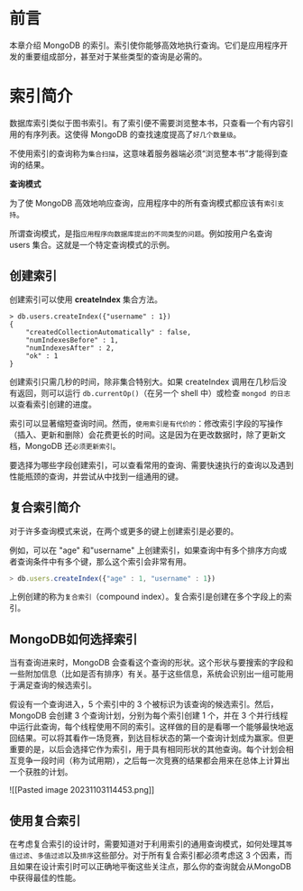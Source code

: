 # 前言
本章介绍 MongoDB 的索引。索引使你能够高效地执行查询。它们是应用程序开发的重要组成部分，甚至对于某些类型的查询是必需的。

# 索引简介
数据库索引类似于图书索引。有了索引便不需要浏览整本书，只查看一个有内容引用的有序列表。这使得 MongoDB 的查找速度提高了`好几个数量级`。

不使用索引的查询称为`集合扫描`，这意味着服务器端必须“浏览整本书”才能得到查询的结果。

**查询模式**

为了使 MongoDB 高效地响应查询，应用程序中的所有查询模式都应该有`索引支持`。

所谓查询模式，是指`应用程序向数据库提出的不同类型的问题`。例如按用户名查询 users 集合。这就是一个特定查询模式的示例。

## 创建索引

创建索引可以使用 **createIndex** 集合方法。

```shell
> db.users.createIndex({"username" : 1})
{
    "createdCollectionAutomatically" : false,
    "numIndexesBefore" : 1,
    "numIndexesAfter" : 2,
    "ok" : 1
}
```

创建索引只需几秒的时间，除非集合特别大。如果 createIndex 调用在几秒后没有返回，则可以运行 `db.currentOp()`（在另一个 shell 中）或检查 `mongod 的日志`以查看索引创建的进度。

索引可以显著缩短查询时间。然而，`使用索引是有代价的`：修改索引字段的写操作（插入、更新和删除）会花费更长的时间。这是因为在更改数据时，除了更新文档，MongoDB 还`必须更新索引`。

要选择为哪些字段创建索引，可以查看常用的查询、需要快速执行的查询以及遇到性能瓶颈的查询，并尝试从中找到一组通用的键。

## 复合索引简介

对于许多查询模式来说，在两个或更多的键上创建索引是必要的。

例如，可以在 "age" 和"username" 上创建索引，如果查询中有多个排序方向或者查询条件中有多个键，那么这个索引会非常有用。

```JavaScript
> db.users.createIndex({"age" : 1, "username" : 1})
```

上例创建的称为`复合索引`（compound index）。复合索引是创建在多个字段上的索引。

## MongoDB如何选择索引

当有查询进来时，MongoDB 会查看这个查询的形状。这个形状与要搜索的字段和一些附加信息（比如是否有排序）有关。基于这些信息，系统会识别出一组可能用于满足查询的候选索引。

假设有一个查询进入，5 个索引中的 3 个被标识为该查询的候选索引。然后，MongoDB 会创建 3 个查询计划，分别为每个索引创建 1 个，并在 3 个并行线程中运行此查询，每个线程使用不同的索引。这样做的目的是看哪一个能够最快地返回结果。可以将其看作一场竞赛，到达目标状态的第一个查询计划成为赢家。但更重要的是，以后会选择它作为索引，用于具有相同形状的其他查询。每个计划会相互竞争一段时间（称为试用期），之后每一次竞赛的结果都会用来在总体上计算出一个获胜的计划。

![[Pasted image 20231103114453.png]]


## 使用复合索引

在考虑复合索引的设计时，需要知道对于利用索引的通用查询模式，如何处理其`等值过滤`、`多值过滤`以及`排序`这些部分。对于所有复合索引都必须考虑这 3 个因素，而且如果在设计索引时可以正确地平衡这些关注点，那么你的查询就会从MongoDB 中获得最佳的性能。